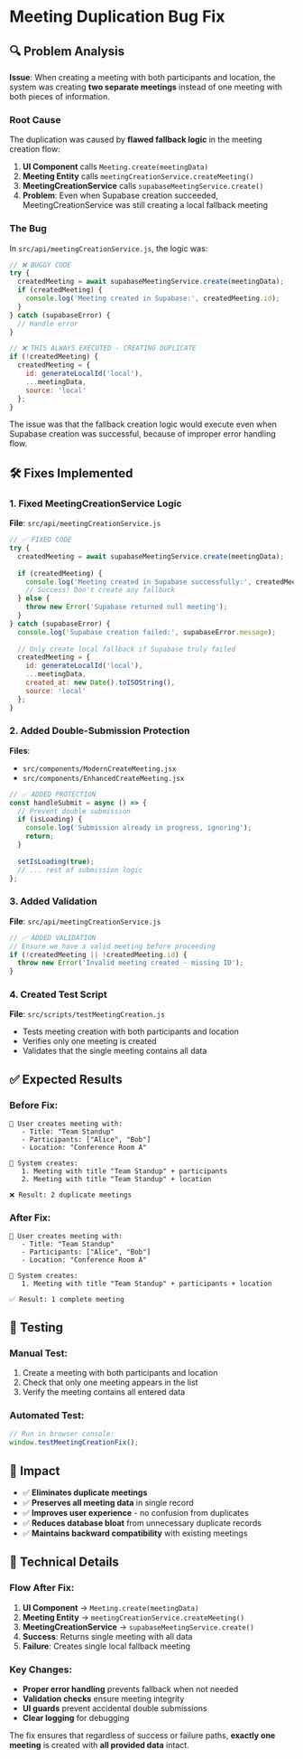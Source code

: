 # Meeting Duplication Bug Fix

## 🔍 Problem Analysis

**Issue**: When creating a meeting with both participants and location, the system was creating **two separate meetings** instead of one meeting with both pieces of information.

### Root Cause

The duplication was caused by **flawed fallback logic** in the meeting creation flow:

1. **UI Component** calls `Meeting.create(meetingData)`
2. **Meeting Entity** calls `meetingCreationService.createMeeting()`
3. **MeetingCreationService** calls `supabaseMeetingService.create()`
4. **Problem**: Even when Supabase creation succeeded, MeetingCreationService was still creating a local fallback meeting

### The Bug

In `src/api/meetingCreationService.js`, the logic was:

```javascript
// ❌ BUGGY CODE
try {
  createdMeeting = await supabaseMeetingService.create(meetingData);
  if (createdMeeting) {
    console.log('Meeting created in Supabase:', createdMeeting.id);
  }
} catch (supabaseError) {
  // Handle error
}

// ❌ THIS ALWAYS EXECUTED - CREATING DUPLICATE
if (!createdMeeting) {
  createdMeeting = {
    id: generateLocalId('local'),
    ...meetingData,
    source: 'local'
  };
}
```

The issue was that the fallback creation logic would execute even when Supabase creation was successful, because of improper error handling flow.

## 🛠️ Fixes Implemented

### 1. Fixed MeetingCreationService Logic

**File**: `src/api/meetingCreationService.js`

```javascript
// ✅ FIXED CODE
try {
  createdMeeting = await supabaseMeetingService.create(meetingData);
  
  if (createdMeeting) {
    console.log('Meeting created in Supabase successfully:', createdMeeting.id);
    // Success! Don't create any fallback
  } else {
    throw new Error('Supabase returned null meeting');
  }
} catch (supabaseError) {
  console.log('Supabase creation failed:', supabaseError.message);
  
  // Only create local fallback if Supabase truly failed
  createdMeeting = {
    id: generateLocalId('local'),
    ...meetingData,
    created_at: new Date().toISOString(),
    source: 'local'
  };
}
```

### 2. Added Double-Submission Protection

**Files**: 
- `src/components/ModernCreateMeeting.jsx`
- `src/components/EnhancedCreateMeeting.jsx`

```javascript
// ✅ ADDED PROTECTION
const handleSubmit = async () => {
  // Prevent double submission
  if (isLoading) {
    console.log('Submission already in progress, ignoring');
    return;
  }
  
  setIsLoading(true);
  // ... rest of submission logic
};
```

### 3. Added Validation

**File**: `src/api/meetingCreationService.js`

```javascript
// ✅ ADDED VALIDATION
// Ensure we have a valid meeting before proceeding
if (!createdMeeting || !createdMeeting.id) {
  throw new Error('Invalid meeting created - missing ID');
}
```

### 4. Created Test Script

**File**: `src/scripts/testMeetingCreation.js`

- Tests meeting creation with both participants and location
- Verifies only one meeting is created
- Validates that the single meeting contains all data

## ✅ Expected Results

### Before Fix:
```
📝 User creates meeting with:
   - Title: "Team Standup"
   - Participants: ["Alice", "Bob"]
   - Location: "Conference Room A"

🔄 System creates:
   1. Meeting with title "Team Standup" + participants
   2. Meeting with title "Team Standup" + location

❌ Result: 2 duplicate meetings
```

### After Fix:
```
📝 User creates meeting with:
   - Title: "Team Standup" 
   - Participants: ["Alice", "Bob"]
   - Location: "Conference Room A"

🔄 System creates:
   1. Meeting with title "Team Standup" + participants + location

✅ Result: 1 complete meeting
```

## 🧪 Testing

### Manual Test:
1. Create a meeting with both participants and location
2. Check that only one meeting appears in the list
3. Verify the meeting contains all entered data

### Automated Test:
```javascript
// Run in browser console:
window.testMeetingCreationFix();
```

## 🎯 Impact

- ✅ **Eliminates duplicate meetings** 
- ✅ **Preserves all meeting data** in single record
- ✅ **Improves user experience** - no confusion from duplicates
- ✅ **Reduces database bloat** from unnecessary duplicate records
- ✅ **Maintains backward compatibility** with existing meetings

## 🔧 Technical Details

### Flow After Fix:

1. **UI Component** → `Meeting.create(meetingData)`
2. **Meeting Entity** → `meetingCreationService.createMeeting()`
3. **MeetingCreationService** → `supabaseMeetingService.create()`
4. **Success**: Returns single meeting with all data
5. **Failure**: Creates single local fallback meeting

### Key Changes:

- **Proper error handling** prevents fallback when not needed
- **Validation checks** ensure meeting integrity
- **UI guards** prevent accidental double submissions
- **Clear logging** for debugging

The fix ensures that regardless of success or failure paths, **exactly one meeting** is created with **all provided data** intact.
